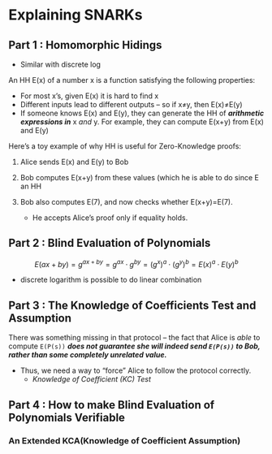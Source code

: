 # Explaining SNARKs

## Part 1 : Homomorphic Hidings

- Similar with discrete log

An HH E(x) of a number x is a function satisfying the following properties:

- For most x’s, given E(x) it is hard to find x
- Different inputs lead to different outputs – so if x≠y, then E(x)≠E(y)
- If someone knows E(x) and E(y), they can generate the HH of ***arithmetic expressions in*** x *and* y. For example, they can compute E(x+y) from E(x) and E(y)

Here’s a toy example of why HH is useful for Zero-Knowledge proofs:

1. Alice sends E(x) and E(y) to Bob

2. Bob computes E(x+y) from these values (which he is able to do since E an HH

3. Bob also computes E(7), and now checks whether E(x+y)=E(7). 
   - He accepts Alice’s proof only if equality holds.

## Part 2 : Blind Evaluation of Polynomials

$$
E(ax+by)=g^{ax+by}=g^{ax}⋅g^{by}=(g^x)^a⋅(g^y)^b=E(x)^a⋅E(y)^b
$$

- discrete logarithm is possible to do linear combination

## Part 3 : The Knowledge of Coefficients Test and Assumption

There was something missing in that protocol – the fact that Alice is *able* to compute `E(P(s))` ***does not guarantee she will indeed send `E(P(s))` to Bob, rather than some completely unrelated value.***

- Thus, we need a way to “force” Alice to follow the protocol correctly.
  - *Knowledge of Coefficient (KC) Test*

## Part 4 : How to make Blind Evaluation of Polynomials Verifiable

### An Extended KCA(Knowledge of Coefficient Assumption)